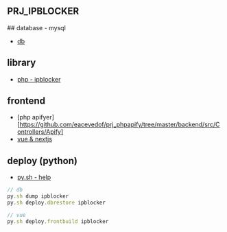## PRJ_IPBLOCKER

## database - mysql
- [db](https://github.com/eacevedof/prj_ipblocker/tree/master/db)

## library
- [php - ipblocker](https://github.com/eacevedof/prj_ipblocker/tree/master/php)

## frontend
- [php apifyer][https://github.com/eacevedof/prj_phpapify/tree/master/backend/src/Controllers/Apify]
- [vue & nextjs](https://github.com/eacevedof/prj_ipblocker/tree/master/vuejs)

## deploy (python)
- [py.sh - help](https://github.com/eacevedof/prj_bash/blob/master/py/help.py)
```js
// db
py.sh dump ipblocker
py.sh deploy.dbrestore ipblocker

// vue
py.sh deploy.frontbuild ipblocker
```

